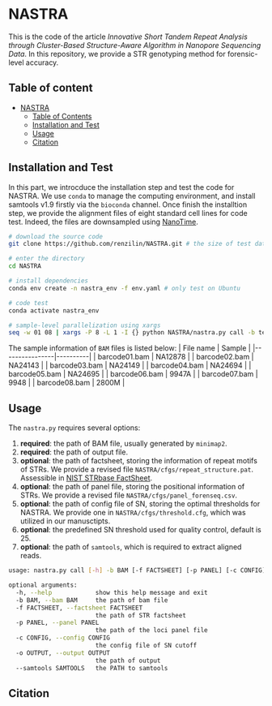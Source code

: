 # NASTRA
This is the code of the article *Innovative Short Tandem Repeat Analysis through Cluster-Based Structure-Aware Algorithm in Nanopore Sequencing Data*. 
In this repository, we provide a STR genotyping method for forensic-level accuracy.

## Table of content
- [NASTRA](#nastra)
  - [Table of Contents](#table-of-contents)
  - [Installation and Test](#installation-and-test)
  - [Usage](#usage)
  - [Citation](#citation)

## Installation and Test

In this part, we introcduce the installation step and test the code for NASTRA. We use `conda` to manage the computing environment, and install samtools v1.9 firstly via the `bioconda` channel. Once finish the installtion step, we provide the alignment files of eight standard cell lines for code test. Indeed, the files are downsampled using [NanoTime](https://github.com/renzilin/NanoTime). 


```bash
# download the source code
git clone https://github.com/renzilin/NASTRA.git # the size of test data is ~67Mb, this may be time-consuming

# enter the directory
cd NASTRA

# install dependencies
conda env create -n nastra_env -f env.yaml # only test on Ubuntu

# code test
conda activate nastra_env

# sample-level parallelization using xargs
seq -w 01 08 | xargs -P 8 -L 1 -I {} python NASTRA/nastra.py call -b test_data/alignment_8standards_1h/barcode{}.bam -o test_data/nastra_out/barcode{}.txt;
```
The sample information of `BAM` files is listed below:
| File name      | Sample   |
|----------------|----------|
| barcode01.bam  | NA12878  |
| barcode02.bam  | NA24143  |
| barcode03.bam  | NA24149  |
| barcode04.bam  | NA24694  |
| barcode05.bam  | NA24695  |
| barcode06.bam  | 9947A    |
| barcode07.bam  | 9948     |
| barcode08.bam  | 2800M    |


## Usage
The `nastra.py` requires several options:
1. **required**: the path of BAM file, usually generated by `minimap2`.
2. **required**: the path of output file.
3. **optional**: the path of factsheet, storing the information of repeat motifs of STRs. We provide a revised file `NASTRA/cfgs/repeat_structure.pat`. Assessible in [NIST STRbase FactSheet](https://strbase.nist.gov/Loci/FactSheet).
4. **optional**: the path of panel file, storing the positional information of STRs. We provide a revised file `NASTRA/cfgs/panel_forenseq.csv`.
5. **optional**: the path of config file of SN, storing the optimal thresholds for NASTRA. We provide one in `NASTRA/cfgs/threshold.cfg`, which was utilized in our manusctipts. 
6. **optional**: the predefined SN threshold used for quality control, default is 25.
7. **optional**: the path of `samtools`, which is required to extract aligned reads.

```bash
usage: nastra.py call [-h] -b BAM [-f FACTSHEET] [-p PANEL] [-c CONFIG] -o OUTPUT [--samtools SAMTOOLS] [--sncutoff SNCUTOFF]

optional arguments:
  -h, --help            show this help message and exit
  -b BAM, --bam BAM     the path of bam file
  -f FACTSHEET, --factsheet FACTSHEET
                        the path of STR factsheet
  -p PANEL, --panel PANEL
                        the path of the loci panel file
  -c CONFIG, --config CONFIG
                        the config file of SN cutoff
  -o OUTPUT, --output OUTPUT
                        the path of output
  --samtools SAMTOOLS   the PATH to samtools

```


## Citation

